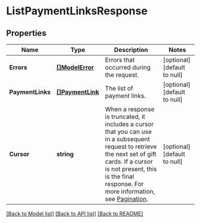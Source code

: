 # ListPaymentLinksResponse

## Properties
Name | Type | Description | Notes
------------ | ------------- | ------------- | -------------
**Errors** | [**[]ModelError**](Error.md) | Errors that occurred during the request. | [optional] [default to null]
**PaymentLinks** | [**[]PaymentLink**](PaymentLink.md) | The list of payment links. | [optional] [default to null]
**Cursor** | **string** |   When a response is truncated, it includes a cursor that you can use in a subsequent request  to retrieve the next set of gift cards. If a cursor is not present, this is the final response.  For more information, see [Pagination](https://developer.squareup.com/docs/basics/api101/pagination). | [optional] [default to null]

[[Back to Model list]](../README.md#documentation-for-models) [[Back to API list]](../README.md#documentation-for-api-endpoints) [[Back to README]](../README.md)

